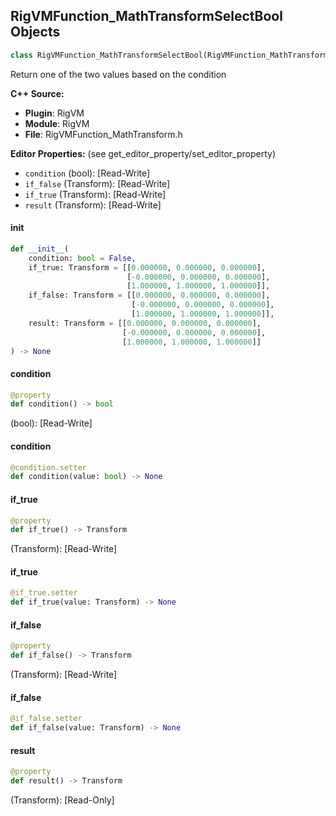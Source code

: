 ## RigVMFunction_MathTransformSelectBool Objects

```python
class RigVMFunction_MathTransformSelectBool(RigVMFunction_MathTransformBase)
```

Return one of the two values based on the condition

**C++ Source:**

- **Plugin**: RigVM
- **Module**: RigVM
- **File**: RigVMFunction_MathTransform.h

**Editor Properties:** (see get_editor_property/set_editor_property)

- ``condition`` (bool):  [Read-Write]
- ``if_false`` (Transform):  [Read-Write]
- ``if_true`` (Transform):  [Read-Write]
- ``result`` (Transform):  [Read-Write]

<a id="unreal.RigVMFunction_MathTransformSelectBool.__init__"></a>

#### __init__

```python
def __init__(
    condition: bool = False,
    if_true: Transform = [[0.000000, 0.000000, 0.000000],
                          [-0.000000, 0.000000, 0.000000],
                          [1.000000, 1.000000, 1.000000]],
    if_false: Transform = [[0.000000, 0.000000, 0.000000],
                           [-0.000000, 0.000000, 0.000000],
                           [1.000000, 1.000000, 1.000000]],
    result: Transform = [[0.000000, 0.000000, 0.000000],
                         [-0.000000, 0.000000, 0.000000],
                         [1.000000, 1.000000, 1.000000]]
) -> None
```

<a id="unreal.RigVMFunction_MathTransformSelectBool.condition"></a>

#### condition

```python
@property
def condition() -> bool
```

(bool):  [Read-Write]

<a id="unreal.RigVMFunction_MathTransformSelectBool.condition"></a>

#### condition

```python
@condition.setter
def condition(value: bool) -> None
```

<a id="unreal.RigVMFunction_MathTransformSelectBool.if_true"></a>

#### if_true

```python
@property
def if_true() -> Transform
```

(Transform):  [Read-Write]

<a id="unreal.RigVMFunction_MathTransformSelectBool.if_true"></a>

#### if_true

```python
@if_true.setter
def if_true(value: Transform) -> None
```

<a id="unreal.RigVMFunction_MathTransformSelectBool.if_false"></a>

#### if_false

```python
@property
def if_false() -> Transform
```

(Transform):  [Read-Write]

<a id="unreal.RigVMFunction_MathTransformSelectBool.if_false"></a>

#### if_false

```python
@if_false.setter
def if_false(value: Transform) -> None
```

<a id="unreal.RigVMFunction_MathTransformSelectBool.result"></a>

#### result

```python
@property
def result() -> Transform
```

(Transform):  [Read-Only]

<a id="unreal.RigUnit_MathTransformSelectBool"></a>